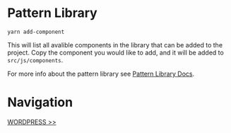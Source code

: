# Pattern Library

`yarn add-component`

This will list all avalible components in the library that can be added to the project. Copy the component you would like to add, and it will be added to `src/js/components`.

For more info about the pattern library see [Pattern Library Docs](../../pattern-library/README.md).

# Navigation

[WORDPRESS >>](../Wordpress/index.md)
